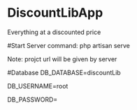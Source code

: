 # DiscountLibApp
Everything at a discounted price

#Start Server
command: php artisan serve

Note: projct url will be given by server

#Database
DB_DATABASE=discountLib

DB_USERNAME=root

DB_PASSWORD=
